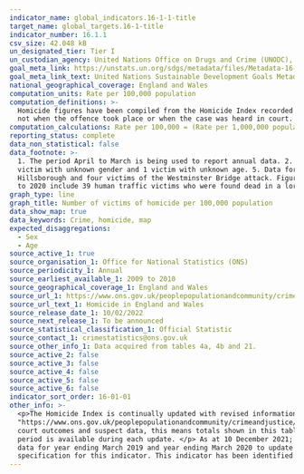 ```yaml
---
indicator_name: global_indicators.16-1-1-title
target_name: global_targets.16-1-title
indicator_number: 16.1.1
csv_size: 42.048 kB
un_designated_tier: Tier I
un_custodian_agency: United Nations Office on Drugs and Crime (UNODC), World Health Organization (WHO)
goal_meta_link: https://unstats.un.org/sdgs/metadata/files/Metadata-16-01-01.pdf
goal_meta_link_text: United Nations Sustainable Development Goals Metadata (PDF 222 KB)
national_geographical_coverage: England and Wales
computation_units: Rate per 100,000 population
computation_definitions: >-
  Homicide figures have been compiled from the Homicide Index recorded by the Home Office, which contains detailed record-level information about each homicide recorded by police in England and Wales. The Homicide Index data are based on the year when the offence was recorded as a crime,
  not when the offence took place or when the case was heard in court. While in the vast majority of cases the offence will be recorded in the same year as it took place, this is not always the case. Caution is therefore needed when looking at longer-term homicide trends.
computation_calculations: Rate per 100,000 = (Rate per 1,000,000 population/10)
reporting_status: complete
data_non_statistical: false
data_footnote: >-
  1. The period April to March is being used to report annual data. 2. Data for year ending March 2012, 2015 and 2019 each include 1 victim with unknown gender. 3. Data for year ending March 2016 includes 1 victim with unknown gender and sex. 4. Data for year ending March 2020 includes 1
  victim with unknown gender and 1 victim with unknown age. 5. Data for City of London have been suppressed due to the small population size of the police force area. 6. Figures for 2010 to 2011 includes 12 victims of Derrick Bird. Figures for 2016 to 2017 includes 96 victims of
  Hillsborough and four victims of the Westminster Bridge attack. Figures for 2017 to 2018 incudes 31 victims of the terrorist attacks that involved multiple victims, including the Manchester Arena bombing, the London Bridge attack and 11 victims of the Shoreham air crash. Figures for 2019
  to 2020 include 39 human traffic victims who were found dead in a lorry in Essex. 7. Figures for England and England and Wales include data for British Transport Police. Rates where the number of homicides are fewer than five are supressed, and are therefore unreported.
graph_type: line
graph_title: Number of victims of homicide per 100,000 population
data_show_map: true
data_keywords: Crime, homicide, map
expected_disaggregations:
  - Sex
  - Age
source_active_1: true
source_organisation_1: Office for National Statistics (ONS)
source_periodicity_1: Annual
source_earliest_available_1: 2009 to 2010
source_geographical_coverage_1: England and Wales
source_url_1: https://www.ons.gov.uk/peoplepopulationandcommunity/crimeandjustice/datasets/appendixtableshomicideinenglandandwales
source_url_text_1: Homicide in England and Wales
source_release_date_1: 10/02/2022
source_next_release_1: To be announced
source_statistical_classification_1: Official Statistic
source_contact_1: crimestatistics@ons.gov.uk
source_other_info_1: Data acquired from tables 4a, 4b and 21.
source_active_2: false
source_active_3: false
source_active_4: false
source_active_5: false
source_active_6: false
indicator_sort_order: 16-01-01
other_info: >-
  <p>The Homicide Index is continually updated with revised information from the police as investigations continue and as cases are heard by the courts. For further information, see the <a href=
  "https://www.ons.gov.uk/peoplepopulationandcommunity/crimeandjustice/methodologies/userguidetocrimestatisticsforenglandandwales">user guide for the Homicide Index</a>.</p><p>Home Office statisticians and Police Forces have undertaken a review of all historical homicide data to update
  court outcomes and suspect data, this means totals shown in this table will not match previously published figures. Therefore, previous time series by region and police force area are not available.</p> These figures are revised  from the earliest period and therefore only a 10 year
  period is available during each update. </p> As at 10 December 2021; figures are subject to revision as cases are dealt with by the police and by the courts, or as further information becomes available. </p> Home Office statisticians and police forces have undertaken a review of homicide
  data for year ending March 2019 and year ending March 2020 to update suspect data and cancelled crimes. Totals shown in this table will not match previously published figures. </p> Totals may not sum as numbers include some victims with unknown age or sex. Data follows the UN
  specification for this indicator. This indicator has been identified in collaboration with topic experts.
---
```

